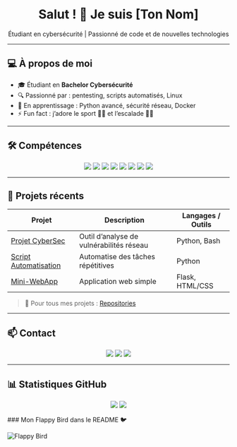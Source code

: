 <h1 align="center">Salut ! 👋 Je suis [Ton Nom]</h1>
<p align="center">Étudiant en cybersécurité | Passionné de code et de nouvelles technologies</p>

---

## 💻 À propos de moi

- 🎓 Étudiant en **Bachelor Cybersécurité**  
- 🔍 Passionné par : pentesting, scripts automatisés, Linux  
- 🌱 En apprentissage : Python avancé, sécurité réseau, Docker  
- ⚡ Fun fact : j’adore le sport 🏋️‍♂️ et l’escalade 🧗‍♂️  

---

## 🛠️ Compétences

<p align="center">
<img src="https://img.shields.io/badge/Python-FFD43B?style=for-the-badge&logo=python&logoColor=blue" />
<img src="https://img.shields.io/badge/C++-00599C?style=for-the-badge&logo=c%2B%2B&logoColor=white" />
<img src="https://img.shields.io/badge/JavaScript-F7DF1E?style=for-the-badge&logo=javascript&logoColor=black" />
<img src="https://img.shields.io/badge/Flask-000000?style=for-the-badge&logo=flask&logoColor=white" />
<img src="https://img.shields.io/badge/Django-092E20?style=for-the-badge&logo=django&logoColor=white" />
<img src="https://img.shields.io/badge/Linux-FCC624?style=for-the-badge&logo=linux&logoColor=black" />
<img src="https://img.shields.io/badge/Docker-2496ED?style=for-the-badge&logo=docker&logoColor=white" />
<img src="https://img.shields.io/badge/Git-F05032?style=for-the-badge&logo=git&logoColor=white" />
</p>

---

## 🚀 Projets récents

| Projet | Description | Langages / Outils |
|--------|-------------|-----------------|
| [Projet CyberSec](lien) | Outil d’analyse de vulnérabilités réseau | Python, Bash |
| [Script Automatisation](lien) | Automatise des tâches répétitives | Python |
| [Mini-WebApp](lien) | Application web simple | Flask, HTML/CSS |

> 🔗 Pour tous mes projets : [Repositories](https://github.com/tonnom)

---

## 📫 Contact

<p align="center">
<a href="https://www.linkedin.com/in/tonprofil"><img src="https://img.shields.io/badge/LinkedIn-0077B5?style=for-the-badge&logo=linkedin&logoColor=white" /></a>
<a href="mailto:ton.email@example.com"><img src="https://img.shields.io/badge/Email-D14836?style=for-the-badge&logo=gmail&logoColor=white" /></a>
<a href="https://twitter.com/tonprofil"><img src="https://img.shields.io/badge/Twitter-1DA1F2?style=for-the-badge&logo=twitter&logoColor=white" /></a>
</p>

---

## 📊 Statistiques GitHub

<p align="center">
<img src="https://github-readme-stats.vercel.app/api?username=tonnom&show_icons=true&theme=tokyonight" />
<img src="https://github-readme-stats.vercel.app/api/top-langs/?username=tonnom&layout=compact&theme=tokyonight" />
</p>
### Mon Flappy Bird dans le README 🐦

![Flappy Bird](assets/flappy.gif)